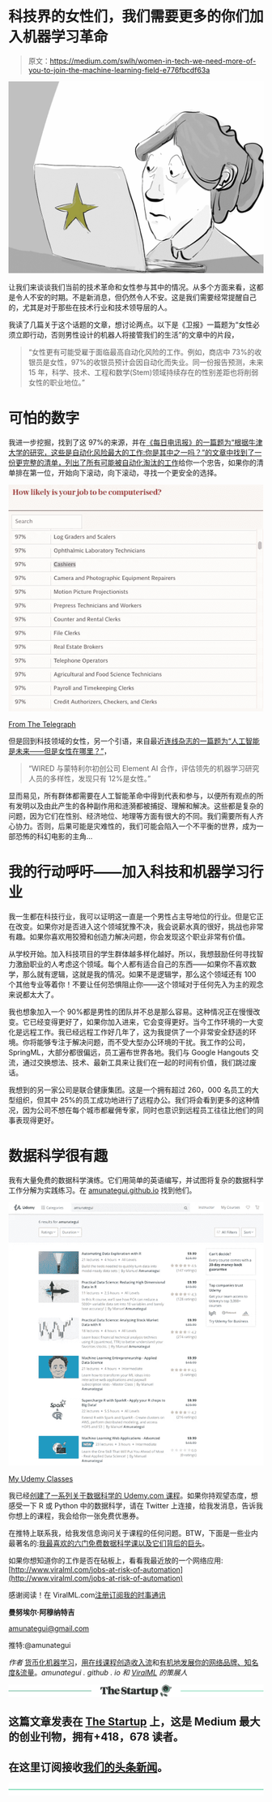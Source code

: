 # 科技界的女性们，我们需要更多的你们加入机器学习革命

> 原文：<https://medium.com/swlh/women-in-tech-we-need-more-of-you-to-join-the-machine-learning-field-e776fbcdf63a>

![](img/4d84b2e713610d764f25ddd199535cf2.png)

让我们来谈谈我们当前的技术革命和女性参与其中的情况。从多个方面来看，这都是令人不安的时期。不是新消息，但仍然令人不安。这是我们需要经常提醒自己的，尤其是对于那些在技术行业和技术领导层的人。

我读了几篇关于这个话题的文章，想讨论两点。以下是《卫报》一篇题为“女性必须立即行动，否则男性设计的机器人将接管我们的生活”的文章中的片段，

> “女性更有可能受雇于面临最高自动化风险的工作。例如，商店中 73%的收银员是女性，97%的收银员预计会因自动化而失业。同一份报告预测，未来 15 年，科学、技术、工程和数学(Stem)领域持续存在的性别差距也将削弱女性的职业地位。”

# 可怕的数字

我进一步挖掘，找到了这 97%的来源，并在[《每日电讯报》的一篇题为“根据牛津大学的研究，这些是自动化风险最大的工作:你是其中之一吗？”的文章中找到了一份更完整的清单，列出了所有可能被自动化淘汰的工作](https://www.telegraph.co.uk/news/2017/09/27/jobs-risk-automation-according-oxford-university-one/)给你一个忠告，如果你的清单排在第一位，开始向下滚动，向下滚动，寻找一个更安全的选择。

![](img/8f2d528e4b8f17c988ff7e518cab2f35.png)

[From The Telegraph](https://www.telegraph.co.uk/news/2017/09/27/jobs-risk-automation-according-oxford-university-one/)

但是回到科技领域的女性，另一个引语，来自最近[连线杂志的一篇题为“人工智能是未来——但是女性在哪里？”](https://www.wired.com/story/artificial-intelligence-researchers-gender-imbalance/)，

> “WIRED 与蒙特利尔初创公司 Element AI 合作，评估领先的机器学习研究人员的多样性，发现只有 12%是女性。”

显而易见，所有群体都需要在人工智能革命中得到代表和参与，以便所有观点的所有发明以及由此产生的各种副作用和涟漪都被捕捉、理解和解决。这些都是复杂的问题，因为它们在性别、经济地位、地理等方面有很大的不同。我们需要所有人齐心协力。否则，后果可能是灾难性的，我们可能会陷入一个不平衡的世界，成为一部恐怖的科幻电影的主角…

# 我的行动呼吁——加入科技和机器学习行业

我一生都在科技行业，我可以证明这一直是一个男性占主导地位的行业。但是它正在改变。如果你对是否进入这个领域犹豫不决，我会说薪水真的很好，挑战也非常有趣。如果你喜欢用狡猾和创造力解决问题，你会发现这个职业非常有价值。

从学校开始。加入科技项目的学生群体越多样化越好。所以，我想鼓励任何寻找智力激励职业的人考虑这个领域。每个人都有适合自己的东西——如果你不喜欢数学，那么就有逻辑，这就是我的情况。如果不是逻辑学，那么这个领域还有 100 个其他专业等着你！不要让任何恐惧阻止你——这个领域对于任何先入为主的观念来说都太大了。

我也想象加入一个 90%都是男性的团队并不总是那么容易。这种情况正在慢慢改变。它已经变得更好了，如果你加入进来，它会变得更好。当今工作环境的一大变化是远程工作。我已经远程工作好几年了，这为我提供了一个非常安全舒适的环境。你将能够专注于解决问题，而不受大型办公环境的干扰。我工作的公司，SpringML，大部分都很偏远，员工遍布世界各地。我们与 Google Hangouts 交流，通过交换想法、技术、最新工具来让我们在一起的时间有价值，我们跳过废话。

我想到的另一家公司是联合健康集团。这是一个拥有超过 260，000 名员工的大型组织，但其中 25%的员工成功地进行了远程办公。我们将会看到更多的这种情况，因为公司不想在每个城市都雇佣专家，同时也意识到远程员工往往比他们的同事表现得更好。

# 数据科学很有趣

我有大量免费的数据科学演练。它们用简单的英语编写，并试图将复杂的数据科学工作分解为实践练习。在 [amunategui.github.io](http://amunategui.github.io/) 找到他们。

![](img/c564a34018c196b11a23a5da8b3b0603.png)

[My Udemy Classes](https://www.udemy.com/courses/search/?src=ukw&q=amunategui)

我已经[创建了一系列关于数据科学的 Udemy.com 课程](https://www.udemy.com/courses/search/?src=ukw&q=amunategui)。如果你持观望态度，想感受一下 R 或 Python 中的数据科学，请在 Twitter 上连接，给我发消息，告诉我你想上的课程，我会给你一张免费优惠券。

在推特上联系我，给我发信息询问关于课程的任何问题。BTW，下面是一些业内最著名的:[我最喜欢的六门免费数据科学课以及它们背后的巨头](http://amunategui.github.io/favorite-free-classes/index.htm)。

如果你想知道你的工作是否在砧板上，看看我最近放的一个网络应用:[http://www.viralml.com/jobs-at-risk-of-automation](http://www.viralml.com/jobs-at-risk-of-automation)

感谢阅读！在 ViralML.com[注册订阅我的时事通讯](http://www.viralml.com/signup.html)

**曼努埃尔·阿穆纳特吉**

amunategui@gmail.com

推特:@amunategui

*作者* [货币化机器学习](https://www.amazon.com/s/ref=nb_sb_noss_2?url=search-alias%3Daps&field-keywords=manuel+amunategui)，[用在线课程创造收入流](https://www.amazon.com/s/ref=nb_sb_noss_2?url=search-alias%3Daps&field-keywords=manuel+amunategui)和[有机地发展你的网络品牌、知名度&流量](https://www.amazon.com/s/ref=nb_sb_noss_2?url=search-alias%3Daps&field-keywords=manuel+amunategui)。*amunategui . github . io 和 [ViralML](http://www.viralml.com/) 的策展人*

[![](img/308a8d84fb9b2fab43d66c117fcc4bb4.png)](https://medium.com/swlh)

## 这篇文章发表在 [The Startup](https://medium.com/swlh) 上，这是 Medium 最大的创业刊物，拥有+418，678 读者。

## 在这里订阅接收[我们的头条新闻](http://growthsupply.com/the-startup-newsletter/)。

[![](img/b0164736ea17a63403e660de5dedf91a.png)](https://medium.com/swlh)